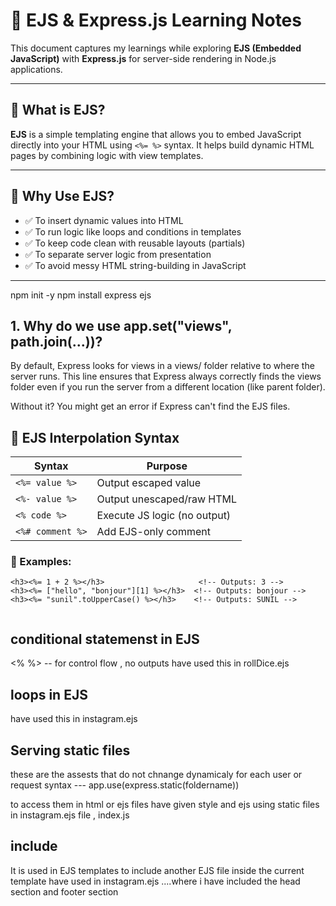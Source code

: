 # 🎯 EJS & Express.js Learning Notes

This document captures my learnings while exploring **EJS (Embedded JavaScript)** with **Express.js** for server-side rendering in Node.js applications.

---

## 📌 What is EJS?

**EJS** is a simple templating engine that allows you to embed JavaScript directly into your HTML using `<%= %>` syntax. It helps build dynamic HTML pages by combining logic with view templates.

---

## 🧠 Why Use EJS?

- ✅ To insert dynamic values into HTML
- ✅ To run logic like loops and conditions in templates
- ✅ To keep code clean with reusable layouts (partials)
- ✅ To separate server logic from presentation
- ✅ To avoid messy HTML string-building in JavaScript

---

npm init -y
npm install express ejs


## 1. Why do we use app.set("views", path.join(...))?

By default, Express looks for views in a views/ folder relative to where the server runs. This line ensures that Express always correctly finds the views folder even if you run the server from a different location (like parent folder).

Without it? You might get an error if Express can't find the EJS files.

## 🧪 EJS Interpolation Syntax

| Syntax           | Purpose                        |
|------------------|--------------------------------|
| `<%= value %>`   | Output escaped value           |
| `<%- value %>`   | Output unescaped/raw HTML      |
| `<% code %>`     | Execute JS logic (no output)   |
| `<%# comment %>` | Add EJS-only comment           |

### 🔹 Examples:
```ejs
<h3><%= 1 + 2 %></h3>                     <!-- Outputs: 3 -->
<h3><%= ["hello", "bonjour"][1] %></h3>  <!-- Outputs: bonjour -->
<h3><%= "sunil".toUpperCase() %></h3>    <!-- Outputs: SUNIL -->


```
## conditional statemenst in EJS
<% %> -- for control flow , no outputs
have used this in rollDice.ejs

## loops in EJS
have used this in instagram.ejs

## Serving static files
these are the assests that do not chnange dynamicaly for each user or request
syntax --- app.use(express.static(foldername))

to access them in html or ejs files
have given style and ejs using static files in instagram.ejs file , index.js

## include
It is used in EJS templates to include another EJS file inside the current template
have used in instagram.ejs ....where i have included the head section and footer section 